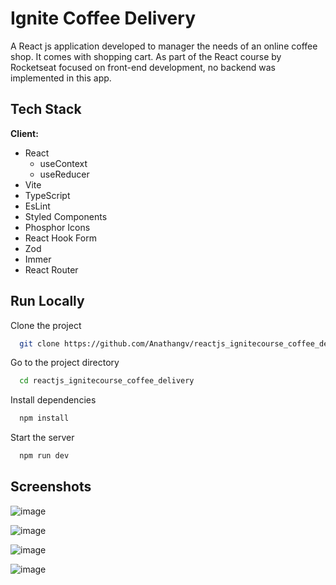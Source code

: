
# Ignite Coffee Delivery

A React js application developed to manager the needs of an online coffee shop.
It comes with shopping cart.
As part of the React course by Rocketseat focused on front-end development, no backend was implemented in this app.




## Tech Stack

**Client:** 
 - React
    - useContext
    - useReducer
 - Vite
 - TypeScript
 - EsLint
 - Styled Components
 - Phosphor Icons
 - React Hook Form
 - Zod
 - Immer
 - React Router



## Run Locally

Clone the project

```bash
  git clone https://github.com/Anathangv/reactjs_ignitecourse_coffee_delivery.git
```

Go to the project directory

```bash
  cd reactjs_ignitecourse_coffee_delivery
```

Install dependencies

```bash
  npm install
```

Start the server

```bash
  npm run dev
```


## Screenshots


![image](https://user-images.githubusercontent.com/14235259/211230007-75096200-edb1-4088-ab98-db0df081ca97.png)

![image](https://user-images.githubusercontent.com/14235259/211230073-f9835efc-53c8-40d7-bfb5-bb5de78a860c.png)

![image](https://user-images.githubusercontent.com/14235259/211230091-da493c3b-84f2-4977-bef7-d313c5657a35.png)

![image](https://user-images.githubusercontent.com/14235259/211229921-9df74ec4-cc5c-4ba3-b8be-bb81fb16cb36.png)
